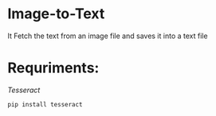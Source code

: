 # Image-to-Text
It Fetch the text from an image file and saves it into a text file

# Requriments:

*Tesseract*
```
pip install tesseract

```
